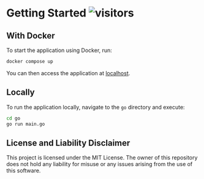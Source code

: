 # Getting Started ![visitors](https://vbr.nathanchung.dev/badge?page_id=babdikaarov.go_og_service&color=00cf00)

## With Docker

To start the application using Docker, run:

```zsh
docker compose up
```

You can then access the application at [localhost](http://localhost).

## Locally

To run the application locally, navigate to the `go` directory and execute:

```zsh
cd go
go run main.go
```

## License and Liability Disclaimer

This project is licensed under the MIT License. The owner of this repository does not hold any liability for misuse or any issues arising from the use of this software.
